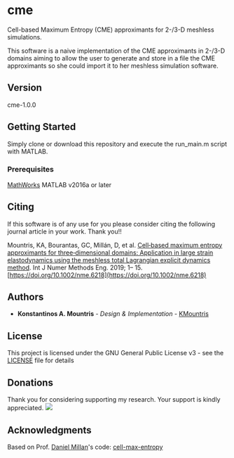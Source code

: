 # cme

Cell-based Maximum Entropy (CME) approximants for 2-/3-D meshless simulations.

This software is a naive implementation of the CME approximants in 2-/3-D domains aiming to allow the user to generate and store in a file the CME approximants so she could import it to her meshless simulation software.

## Version
cme-1.0.0

## Getting Started

Simply clone or download this repository and execute the run_main.m script with MATLAB.

### Prerequisites

[MathWorks](https://es.mathworks.com/) MATLAB v2016a or later


## Citing

If this software is of any use for you please consider citing the following journal article in your work. Thank you!!


Mountris, KA, Bourantas, GC, Millán, D, et al. [Cell‐based maximum entropy approximants for three‐dimensional domains: Application in large strain elastodynamics using the meshless total Lagrangian explicit dynamics method](https://onlinelibrary.wiley.com/doi/abs/10.1002/nme.6218). Int J Numer Methods Eng. 2019; 1– 15. [https://doi.org/10.1002/nme.6218](https://doi.org/10.1002/nme.6218) 


## Authors

* **Konstantinos A. Mountris** - *Design & Implementation* - [KMountris](https://github.com/KMountris)

## License

This project is licensed under the GNU General Public License v3 - see the [LICENSE](https://github.com/KMountris/cme-1.0.0/blob/master/LICENSE) file for details

## Donations

Thank you for considering supporting my research. Your support is kindly appreciated. [![](https://www.paypalobjects.com/en_US/i/btn/btn_donateCC_LG.gif)](https://www.paypal.me/kmountris)

## Acknowledgments

Based on Prof. [Daniel Millan](https://sites.google.com/site/rdanielmillan/)'s code: [cell-max-entropy](https://sites.google.com/site/rdanielmillan/research/cell-max-ent) 
